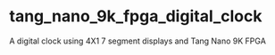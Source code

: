 # tang_nano_9k_fpga_digital_clock
A digital clock using 4X1 7 segment displays and Tang Nano 9K FPGA
